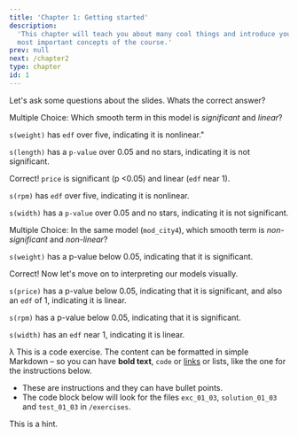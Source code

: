 ```yaml
---
title: 'Chapter 1: Getting started'
description:
  'This chapter will teach you about many cool things and introduce you to the
  most important concepts of the course.'
prev: null
next: /chapter2
type: chapter
id: 1
---
```


<exercise id="1" title="Introduction" type="slides">

<slides source="chapter1_01_introduction">
</slides>

</exercise>

<exercise id="2" title="Getting Started">

Let's ask some questions about the slides. Whats the correct answer?

Multiple Choice: Which smooth term in this model is _significant_ and _linear_?

<choice>
  
<opt text="weight">

`s(weight)` has `edf` over five, indicating it is nonlinear."

</opt>

<opt text="length">

`s(length)` has a `p-value` over 0.05 and no stars, indicating it is not significant.

</opt>

<opt text="price" correct="true">

Correct! `price` is significant (p <0.05) and linear (`edf` near 1).

</opt>

<opt text="rpm">

`s(rpm)` has `edf` over five, indicating it is nonlinear.

</opt>

<opt text="width">

`s(width)` has a `p-value` over 0.05 and no stars, indicating it is not significant.

</opt>
</choice>

Multiple Choice: In the same model (`mod_city4`), which smooth term is _non-significant_ and _non-linear_?

<choice>
<opt text="weight">

`s(weight)` has a p-value below 0.05, indicating that it is significant.

</opt>

<opt text="length" correct="true">

Correct! Now let's move on to interpreting our models visually.

</opt>

<opt text="price">

`s(price)` has a p-value below 0.05, indicating that it is significant, and also an `edf` of 1, indicating it is linear.

</opt>

<opt text="rpm">

`s(rpm)` has a p-value below 0.05, indicating that it is significant.

</opt>

<opt text="width">

`s(width)` has an `edf` near 1, indicating it is linear.

</opt>
</choice>
</exercise>

<exercise id="3" title="First steps">

&lambda; This is a code exercise. The content can be formatted in simple Markdown – so
you can have **bold text**, `code` or [links](https://spacy.io) or lists, like
the one for the instructions below.

- These are instructions and they can have bullet points.
- The code block below will look for the files `exc_01_03`, `solution_01_03` and
  `test_01_03` in `/exercises`.

<codeblock id="01_03">

This is a hint.

</codeblock>

</exercise>
